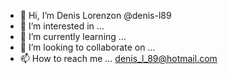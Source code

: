 - 👋 Hi, I’m Denis Lorenzon @denis-l89
- 👀 I’m interested in ...
- 🌱 I’m currently learning ...
- 💞️ I’m looking to collaborate on ...
- 📫 How to reach me ... denis_l_89@hotmail.com

<!---
denis-l89/denis-l89 is a ✨ special ✨ repository because its `README.md` (this file) appears on your GitHub profile.
You can click the Preview link to take a look at your changes.
--->
